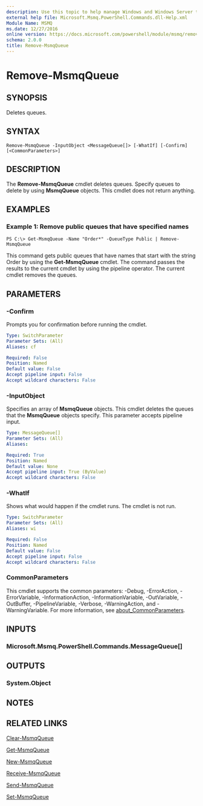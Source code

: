 ```yaml
---
description: Use this topic to help manage Windows and Windows Server technologies with Windows PowerShell.
external help file: Microsoft.Msmq.PowerShell.Commands.dll-Help.xml
Module Name: MSMQ
ms.date: 12/27/2016
online version: https://docs.microsoft.com/powershell/module/msmq/remove-msmqqueue?view=windowsserver2022-ps&wt.mc_id=ps-gethelp
schema: 2.0.0
title: Remove-MsmqQueue
---
```


# Remove-MsmqQueue

## SYNOPSIS
Deletes queues.

## SYNTAX

```
Remove-MsmqQueue -InputObject <MessageQueue[]> [-WhatIf] [-Confirm] [<CommonParameters>]
```

## DESCRIPTION
The **Remove-MsmqQueue** cmdlet deletes queues.
Specify queues to delete by using **MsmqQueue** objects.
This cmdlet does not return anything.

## EXAMPLES

### Example 1: Remove public queues that have specified names
```
PS C:\> Get-MsmqQueue -Name "Order*" -QueueType Public | Remove-MsmqQueue
```

This command gets public queues that have names that start with the string Order by using the **Get-MsmqQueue** cmdlet.
The command passes the results to the current cmdlet by using the pipeline operator.
The current cmdlet removes the queues.

## PARAMETERS

### -Confirm
Prompts you for confirmation before running the cmdlet.

```yaml
Type: SwitchParameter
Parameter Sets: (All)
Aliases: cf

Required: False
Position: Named
Default value: False
Accept pipeline input: False
Accept wildcard characters: False
```

### -InputObject
Specifies an array of **MsmqQueue** objects.
This cmdlet deletes the queues that the **MsmqQueue** objects specify.
This parameter accepts pipeline input.

```yaml
Type: MessageQueue[]
Parameter Sets: (All)
Aliases: 

Required: True
Position: Named
Default value: None
Accept pipeline input: True (ByValue)
Accept wildcard characters: False
```

### -WhatIf
Shows what would happen if the cmdlet runs.
The cmdlet is not run.

```yaml
Type: SwitchParameter
Parameter Sets: (All)
Aliases: wi

Required: False
Position: Named
Default value: False
Accept pipeline input: False
Accept wildcard characters: False
```

### CommonParameters
This cmdlet supports the common parameters: -Debug, -ErrorAction, -ErrorVariable, -InformationAction, -InformationVariable, -OutVariable, -OutBuffer, -PipelineVariable, -Verbose, -WarningAction, and -WarningVariable. For more information, see [about_CommonParameters](https://go.microsoft.com/fwlink/?LinkID=113216).

## INPUTS

### Microsoft.Msmq.PowerShell.Commands.MessageQueue[]

## OUTPUTS

### System.Object

## NOTES

## RELATED LINKS

[Clear-MsmqQueue](./Clear-MSMQQueue.md)

[Get-MsmqQueue](./Get-MsmqQueue.md)

[New-MsmqQueue](./New-MsmqQueue.md)

[Receive-MsmqQueue](./Receive-MsmqQueue.md)

[Send-MsmqQueue](./Send-MsmqQueue.md)

[Set-MsmqQueue](./Set-MsmqQueue.md)


